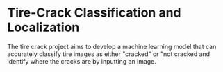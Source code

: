 # Tire-Crack Classification and Localization
The tire crack project aims to develop a machine learning model that can accurately classify tire images as either "cracked" or "not cracked and identify where the cracks are by inputting an image.

